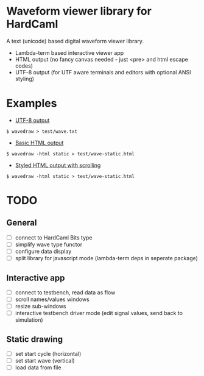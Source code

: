 # Waveform viewer library for HardCaml

A text (unicode) based digital waveform viewer library.

* Lambda-term based interactive viewer app
* HTML output (no fancy canvas needed - just \<pre\> and html escape codes)
* UTF-8 output (for UTF aware terminals and editors with optional ANSI styling)

# Examples

* [UTF-8 output](https://raw.githubusercontent.com/ujamjar/hardcaml-wave-term/master/test/wave.txt)

```
$ wavedraw > test/wave.txt
```
* [Basic HTML output](http://www.ujamjar.com/hardcaml/wave-term/wave-static.html)

```
$ wavedraw -html static > test/wave-static.html 
```

* [Styled HTML output with scrolling](http://www.ujamjar.com/hardcaml/wave-term/wave-scroll.html)

```
$ wavedraw -html static > test/wave-static.html 
```

# TODO

## General

* [ ] connect to HardCaml Bits type 
* [ ] simplify wave type functor
* [ ] configure data display
* [ ] split library for javascript mode (lambda-term deps in seperate package)

## Interactive app

* [ ] connect to testbench, read data as flow
* [ ] scroll names/values windows
* [ ] resize sub-windows
* [ ] interactive testbench driver mode (edit signal values, send back to simulation)

## Static drawing

* [ ] set start cycle (horizontal)
* [ ] set start wave (vertical)
* [ ] load data from file
